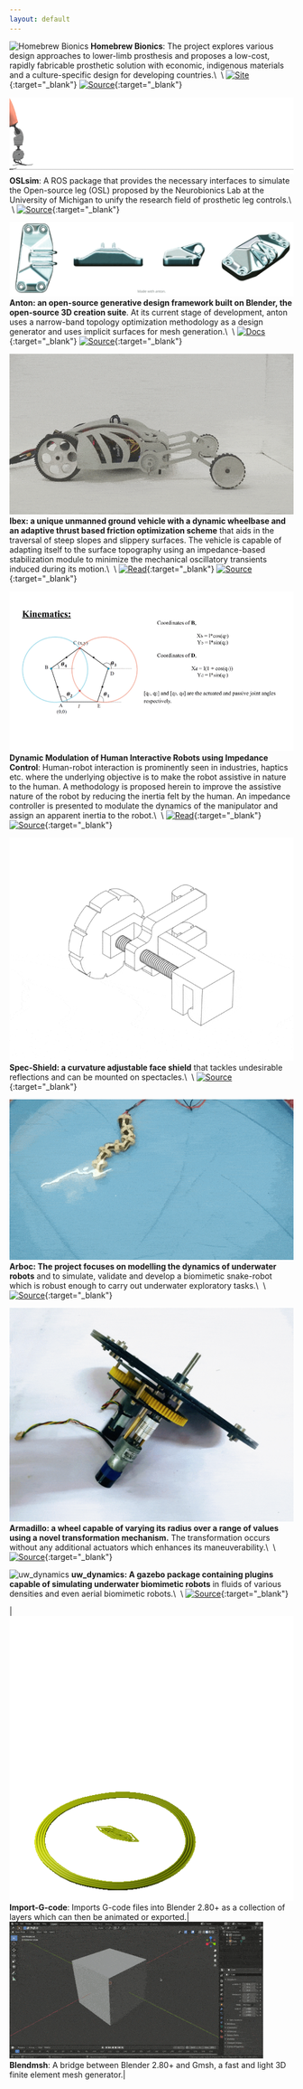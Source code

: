 ```yaml
---
layout: default
---
```


![Homebrew Bionics](assets/img/hb.gif) **Homebrew Bionics**: The project explores various design approaches to lower-limb prosthesis and proposes a low-cost, rapidly fabricable prosthetic solution with economic, indigenous materials and a culture-specific design for developing countries.\\
&nbsp;\\
[![Site](https://img.shields.io/badge/-Site-black?style=for-the-badge)](https://homebrew-bionics.github.io/){:target="_blank"}
[![Source](https://img.shields.io/badge/-Source-black?style=for-the-badge)](https://github.com/homebrew-bionics){:target="_blank"}

![oslsim](assets/img/oslsim_banner.gif) **OSLsim**: A ROS package that provides the necessary interfaces to simulate the Open-source leg (OSL) proposed by the Neurobionics Lab at the University of Michigan to unify the research field of prosthetic leg controls.\\
&nbsp;\\
[![Source](https://img.shields.io/badge/-Source-black?style=for-the-badge)](https://github.com/homebrew-bionics/oslsim){:target="_blank"}

![Anton](assets/img/GEL.gif) **Anton: an open-source generative design framework built on Blender, the open-source 3D creation suite**. At its current stage of development, anton uses a narrow-band topology optimization methodology as a design generator and uses implicit surfaces for mesh generation.\\
&nbsp;\\
[![Docs](https://img.shields.io/badge/-Docs-black?style=for-the-badge)](https://anton.readthedocs.io/en/latest/){:target="_blank"} [![Source](https://img.shields.io/badge/-Source-black?style=for-the-badge)](https://github.com/blender-for-science/anton){:target="_blank"}

![Ibex](assets/img/ibex.gif) **Ibex: a unique unmanned ground vehicle with a dynamic wheelbase and an adaptive thrust based friction optimization scheme** that aids in the traversal of steep slopes and slippery surfaces. The vehicle is capable of adapting itself to the surface topography using an impedance-based stabilization module to minimize the mechanical oscillatory transients induced during its motion.\\
&nbsp;\\
[![Read](https://img.shields.io/badge/-Read-black?style=for-the-badge)](https://ieeexplore.ieee.org/document/9196571){:target="_blank"} [![Source](https://img.shields.io/badge/-Source-black?style=for-the-badge)](https://github.com/spider-tronix/shadow-bot){:target="_blank"}

![AIR](assets/img/air.gif) **Dynamic Modulation of Human Interactive Robots using Impedance Control**: Human-robot interaction is prominently seen in industries, haptics etc. where the underlying objective is to make the robot assistive in nature to the human. A methodology is proposed herein to improve the assistive nature of the robot by reducing the inertia felt by the human. An impedance controller is presented to modulate the dynamics of the manipulator and assign an apparent inertia to the robot.\\
&nbsp;\\
[![Read](https://img.shields.io/badge/-Read-black?style=for-the-badge)](https://dl.acm.org/doi/abs/10.1145/3352593.3352597){:target="_blank"} [![Source](https://img.shields.io/badge/-Source-black?style=for-the-badge)](https://github.com/imsenthur/impedance-control-AIR19){:target="_blank"}

![spec-shield](assets/img/spec-shield.gif) **Spec-Shield: a curvature adjustable face shield** that tackles undesirable reflections and can be mounted on spectacles.\\
&nbsp;\\
[![Source](https://img.shields.io/badge/-Source-black?style=for-the-badge)](https://github.com/imsenthur/spec-shield){:target="_blank"}

![Arboc](assets/img/arboc.gif) **Arboc: The project focuses on modelling the dynamics of underwater robots** and to simulate, validate and develop a biomimetic snake-robot which is robust enough to carry out underwater exploratory tasks.\\
&nbsp;\\
[![Source](https://img.shields.io/badge/-Source-black?style=for-the-badge)](https://github.com/spider-tronix/arboc){:target="_blank"}

![Armadillo](assets/img/armadillo.gif) **Armadillo: a wheel capable of varying its radius over a range of values using a novel transformation mechanism.** The transformation occurs without any additional actuators which enhances its maneuverability.\\
&nbsp;\\
[![Source](https://img.shields.io/badge/-Source-black?style=for-the-badge)](https://github.com/spider-tronix/armadillo){:target="_blank"}

![uw_dynamics](assets/img/uw_dynamics.gif) **uw_dynamics: A gazebo package containing plugins capable of simulating underwater biomimetic robots** in fluids of various densities and even aerial biomimetic robots.\\
&nbsp;\\
[![Source](https://img.shields.io/badge/-Source-black?style=for-the-badge)](https://github.com/imsenthur/uw_dynamics){:target="_blank"}

| ![igcode](assets/img/suzanne.gif) **Import-G-code**: Imports G-code files into Blender 2.80+ as a collection of layers which can then be animated or exported.| ![blendmsh](assets/img/blendmsh.gif) **Blendmsh**: A bridge between Blender 2.80+ and Gmsh, a fast and light 3D finite element mesh generator.|